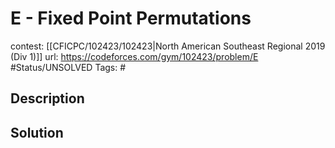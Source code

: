 # E - Fixed Point Permutations

contest: [[CFICPC/102423/102423|North American Southeast Regional 2019 (Div 1)]]
url: https://codeforces.com/gym/102423/problem/E
#Status/UNSOLVED
Tags: #

## Description

## Solution

